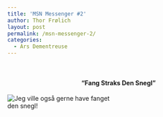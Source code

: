 ```yaml
---
title: 'MSN Messenger #2'
author: Thor Frølich
layout: post
permalink: /msn-messenger-2/
categories:
  - Ars Dementreuse
---
```

<center>
  <br /> <h4>
    “Fang Straks Den Snegl”
  </h4>
  
  <p>
    </center>
  </p>
  
  <div class="bitImage bitCenter" style="width: 259px">
    <img src="http://www.abekat.net/images/MSNMessenger_0002.gif" alt="Jeg ville også gerne have fanget den snegl!" /></p>
  </div>
